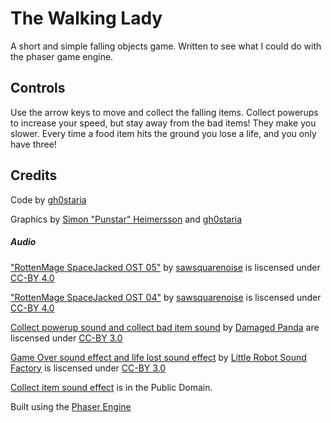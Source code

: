 # The Walking Lady
A short and simple falling objects game. Written to see what I could do with the phaser game engine.

## Controls
Use the arrow keys to move and collect the falling items. Collect powerups to increase your speed, but stay away from the bad items! They make you slower. Every time a food item hits the ground you lose a life, and you only have three!

## Credits
Code by [gh0staria](https://gh0staria.wordpress.com/)

Graphics by [Simon "Punstar" Heimersson](https://instagram.com/simonthepunstar/) and [gh0staria](https://gh0staria.wordpress.com/)

##### Audio
["RottenMage SpaceJacked OST 05"](http://freemusicarchive.org/music/sawsquarenoise/RottenMage_SpaceJacked/RottenMage_SpaceJacked_OST_05) by [sawsquarenoise](http://freemusicarchive.org/music/sawsquarenoise/) is liscensed under [CC-BY 4.0](https://creativecommons.org/licenses/by/4.0/)

["RottenMage SpaceJacked OST 04"](http://freemusicarchive.org/music/sawsquarenoise/RottenMage_SpaceJacked/RottenMage_SpaceJacked_OST_04) by [sawsquarenoise](http://freemusicarchive.org/music/sawsquarenoise/) is liscensed under [CC-BY 4.0](https://creativecommons.org/licenses/by/4.0/)

[Collect powerup sound and collect bad item sound](http://opengameart.org/content/100-plus-game-sound-effects-wavoggm4a) by [Damaged Panda](http://opengameart.org/users/damaged-panda) are liscensed under [CC-BY 3.0](https://creativecommons.org/licenses/by/3.0/)

[Game Over sound effect and life lost sound effect](http://opengameart.org/content/8-bit-sound-effects-library) by [Little Robot Sound Factory](http://www.littlerobotsoundfactory.com/) is liscensed under [CC-BY 3.0](https://creativecommons.org/licenses/by/3.0[/)

[Collect item sound effect](http://opengameart.org/content/10-8bit-coin-sounds) is in the Public Domain.

Built using the [Phaser Engine](http://phaser.io/)

